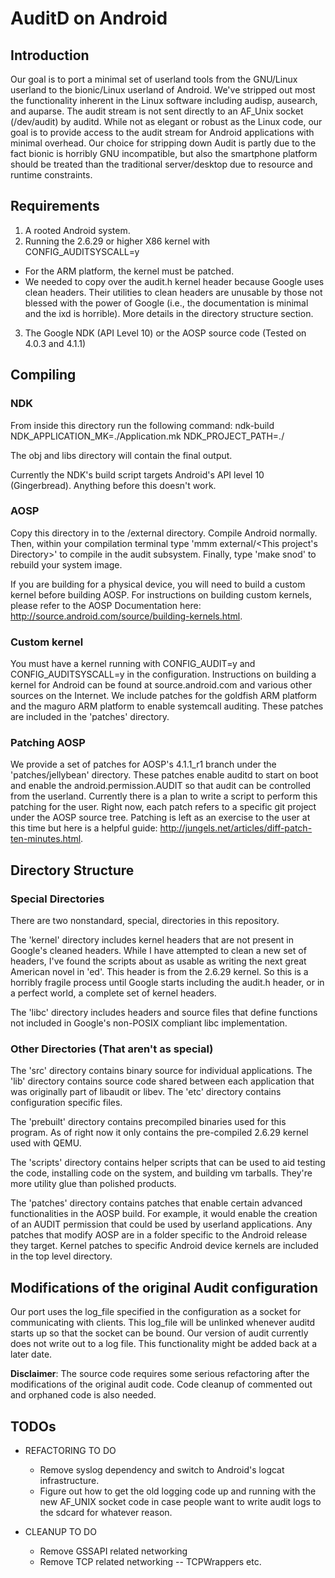# AuditD on Android #

## Introduction ##
Our goal is to port a minimal set of userland tools from the GNU/Linux userland to the bionic/Linux userland of Android. We've stripped out most the functionality inherent in the Linux software including audisp, ausearch, and auparse. The audit stream is not sent directly to an AF_Unix socket (/dev/audit) by auditd. While not as elegant or robust as the Linux code, our goal is to provide access to the audit stream for Android applications with minimal overhead. Our choice for stripping down Audit is partly due to the fact bionic is horribly GNU incompatible, but also the smartphone platform should be treated than the traditional server/desktop due to resource and runtime constraints.

## Requirements ##
1. A rooted Android system.
2. Running the 2.6.29 or higher X86 kernel with CONFIG_AUDITSYSCALL=y
  * For the ARM platform, the kernel must be patched.
  * We needed to copy over the audit.h kernel header because Google uses clean headers. Their utilities to clean headers are unusable by those not blessed with the power of Google (i.e., the documentation is minimal and the ixd is horrible). More details in the directory structure section.
3. The Google NDK (API Level 10) or the AOSP source code (Tested on 4.0.3 and 4.1.1)

## Compiling ##

### NDK ###
From inside this directory run the following command: 
ndk-build NDK_APPLICATION_MK=./Application.mk NDK_PROJECT_PATH=./

The obj and libs directory will contain the final output.

Currently the NDK's build script targets Android's API level 10 (Gingerbread). Anything before this doesn't work.

### AOSP ###
Copy this directory in to the <AndroidBuildRoot>/external directory. Compile Android normally. Then, within your compilation terminal type 'mmm external/<This project's Directory>' to compile in the audit subsystem. Finally, type 'make snod' to rebuild your system image. 

If you are building for a physical device, you will need to build a custom kernel before building AOSP. For instructions on building custom kernels, please refer to the AOSP Documentation here: http://source.android.com/source/building-kernels.html. 

### Custom kernel ###
You must have a kernel running with CONFIG_AUDIT=y and CONFIG_AUDITSYSCALL=y in the configuration. Instructions on building a kernel for Android can be found at source.android.com and various other sources on the Internet. We include patches for the goldfish ARM platform and the maguro ARM platform to enable systemcall auditing. These patches are included in the 'patches' directory.

### Patching AOSP ###
We provide a set of patches for AOSP's 4.1.1_r1 branch under the 'patches/jellybean' directory. These patches enable auditd to start on boot and enable the android.permission.AUDIT so that audit can be controlled from the userland. Currently there is a plan to write a script to perform this patching for the user. Right now, each patch refers to a specific git project under the AOSP source tree. Patching is left as an exercise to the user at this time but here is a helpful guide: http://jungels.net/articles/diff-patch-ten-minutes.html.

## Directory Structure ##

### Special Directories ###

There are two nonstandard, special, directories in this repository.

The 'kernel' directory includes kernel headers that are not present in Google's cleaned headers. While I have attempted to clean a new set of headers, I've found the scripts about as usable as writing the next great American novel in 'ed'. This header is from the 2.6.29 kernel. So this is a horribly fragile process until Google starts including the audit.h header, or in a perfect world, a complete set of kernel headers.

The 'libc' directory includes headers and source files that define functions not included in Google's non-POSIX compliant libc implementation. 

### Other Directories (That aren't as special) ###

The 'src' directory contains binary source for individual applications. The 'lib' directory contains source code shared between each application that was originally part of libaudit or libev. The 'etc' directory contains configuration specific files.

The 'prebuilt' directory contains precompiled binaries used for this program. As of right now it only contains the pre-compiled 2.6.29 kernel used with QEMU.

The 'scripts' directory contains helper scripts that can be used to aid testing the code, installing code on the system, and building vm tarballs. They're more utility glue than polished products.

The 'patches' directory contains patches that enable certain advanced functionalities in the AOSP build. For example, it would enable the creation of an AUDIT permission that could be used by userland applications. Any patches that modify AOSP are in a folder specific to the Android release they target. Kernel patches to specific Android device kernels are included in the top level directory.

## Modifications of the original Audit configuration ##

Our port uses the log_file specified in the configuration as a socket for communicating with clients. This log_file will be unlinked whenever auditd starts up so that the socket can be bound. Our version of audit currently does not write out to a log file. This functionality might be added back at a later date.

__Disclaimer__: The source code requires some serious refactoring after the modifications of the original audit code. Code cleanup of commented out and orphaned code is also needed.

## TODOs ##

- REFACTORING TO DO
  - Remove syslog dependency and switch to Android's logcat infrastructure.
  - Figure out how to get the old logging code up and running with the new
    AF_UNIX socket code in case people want to write audit logs to the 
    sdcard for whatever reason.

- CLEANUP TO DO
  - Remove GSSAPI related networking
  - Remove TCP related networking -- TCPWrappers etc.
